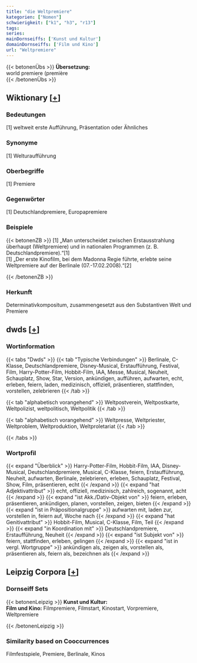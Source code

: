 ```yaml
---
title: "die Weltpremiere"
kategorien: ["Nomen"]
schwierigkeit: ["k1", "h3", "r13"]
tags:
series:
mainDornseiffs: ['Kunst und Kultur']
domainDornseiffs: ['Film und Kino']
url: "Weltpremiere"
---
```


{{< betonenÜbs >}}
**Übersetzung:**  
world premiere (première  
{{< /betonenÜbs >}}

## Wiktionary [[+](https://de.wiktionary.org/wiki/Weltpremiere)]

### Bedeutungen
[1] weltweit erste Aufführung, Präsentation oder Ähnliches  

### Synonyme
[1] Welturaufführung  

### Oberbegriffe
[1] Premiere  

### Gegenwörter
[1] Deutschlandpremiere, Europapremiere  

### Beispiele
{{< betonenZB >}}
[1] „Man unterscheidet zwischen Erstausstrahlung überhaupt (Weltpremiere) und in nationalen Programmen (z. B. Deutschlandpremiere).“[1]  
[1] „Der erste Kinofilm, bei dem Madonna Regie führte, erlebte seine Weltpremiere auf der Berlinale (07.-17.02.2008).“[2]  

{{< /betonenZB >}}
### Herkunft
Determinativkompositum, zusammengesetzt aus den Substantiven Welt und Premiere  



## dwds [[+](https://www.dwds.de/wb/Weltpremiere)]

### Wortinformation
{{< tabs "Dwds" >}}
{{< tab "Typische Verbindungen" >}}
Berlinale, C-Klasse, Deutschlandpremiere, Disney-Musical, Erstaufführung, Festival, Film, Harry-Potter-Film, Hobbit-Film, IAA, Messe, Musical, Neuheit, Schauplatz, Show, Star, Version, ankündigen, aufführen, aufwarten, echt, erleben, feiern, laden, medizinisch, offiziell, präsentieren, stattfinden, vorstellen, zelebrieren
{{< /tab >}}

{{< tab "alphabetisch vorangehend" >}}
Weltpostverein, Weltpostkarte, Weltpolizist, weltpolitisch, Weltpolitik
{{< /tab >}}

{{< tab "alphabetisch vorangehend" >}}
Weltpresse, Weltpriester, Weltproblem, Weltproduktion, Weltproletariat
{{< /tab >}}

{{< /tabs >}}

### Wortprofil
{{< expand "Überblick" >}} Harry-Potter-Film, Hobbit-Film, IAA, Disney-Musical, Deutschlandpremiere, Musical, C-Klasse, feiern, Erstaufführung, Neuheit, aufwarten, Berlinale, zelebrieren, erleben, Schauplatz, Festival, Show, Film, präsentieren, echt {{< /expand >}}
{{< expand "hat Adjektivattribut" >}} echt, offiziell, medizinisch, zahlreich, sogenannt, acht {{< /expand >}}
{{< expand "ist Akk./Dativ-Objekt von" >}} feiern, erleben, präsentieren, ankündigen, planen, vorstellen, zeigen, bieten {{< /expand >}}
{{< expand "ist in Präpositionalgruppe" >}} aufwarten mit, laden zur, vorstellen in, feiern auf, Woche nach {{< /expand >}}
{{< expand "hat Genitivattribut" >}} Hobbit-Film, Musical, C-Klasse, Film, Teil {{< /expand >}}
{{< expand "in Koordination mit" >}} Deutschlandpremiere, Erstaufführung, Neuheit {{< /expand >}}
{{< expand "ist Subjekt von" >}} feiern, stattfinden, erleben, gelingen {{< /expand >}}
{{< expand "ist in vergl. Wortgruppe" >}} ankündigen als, zeigen als, vorstellen als, präsentieren als, feiern als, bezeichnen als {{< /expand >}}

## Leipzig Corpora [[+](https://corpora.uni-leipzig.de/en/res?word=Weltpremiere&corpusId=deu_newscrawl-public_2018)]

### Dornseiff Sets
{{< betonenLeipzig >}}
**Kunst und Kultur:**  
**Film und Kino:** Filmpremiere, Filmstart, Kinostart, Vorpremiere, Weltpremiere  

{{< /betonenLeipzig >}}

### Similarity based on Cooccurrences
Filmfestspiele, Premiere, Berlinale, Kinos

